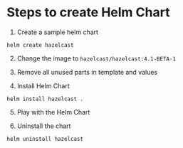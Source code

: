 # Steps to create Helm Chart

1. Create a sample helm chart

```
helm create hazelcast
```

2. Change the image to `hazelcast/hazelcast:4.1-BETA-1`

3. Remove all unused parts in template and values

4. Install Helm Chart

```
helm install hazelcast .
```

5. Play with the Helm Chart

6. Uninstall the chart

```
helm uninstall hazelcast
```
